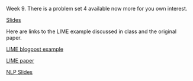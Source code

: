 Week 9. There is a problem set 4 available now more for you own interest. 

[Slides](https://github.com/natelangholz/stat412-advancedregression/blob/master/week-9/slides-week-9.pdf)

Here are links to the LIME example discussed in class and the original paper.

[LIME blogpost example](https://www.data-imaginist.com/2017/announcing-lime/)

[LIME paper](https://arxiv.org/pdf/1602.04938.pdf)

[NLP Slides](https://github.com/natelangholz/stat412-advancedregression/blob/master/week-9/slides-nlp.pdf)

